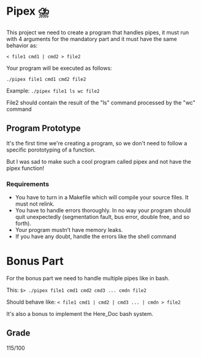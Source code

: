 # Pipex :cloud_with_lightning_and_rain:	

This project we need to create a program that handles pipes, it must run with 4 arguments for the mandatory part and it must have the same behavior as:

``
 < file1 cmd1 | cmd2 > file2
``

Your program will be executed as follows:

``
./pipex file1 cmd1 cmd2 file2
``

Example:
``
./pipex file1 ls wc file2
``

File2 should contain the result of the "ls" command processed by the "wc" command

## Program Prototype

It's the first time we're creating a program, so we don't need to follow a specific porototyping of a function.

But I was sad to make such a cool program called pipex and not have the pipex function!

### Requirements
 - You have to turn in a Makefile which will compile your source files. It must not relink.
 -  You have to handle errors thoroughly. In no way your program should quit unexpectedly (segmentation fault, bus error, double free, and so forth).
 - Your program mustn’t have memory leaks.
 -  If you have any doubt, handle the errors like the shell command

# Bonus Part

For the bonus part we need to handle multiple pipes like in bash.

This:
``
$> ./pipex file1 cmd1 cmd2 cmd3 ... cmdn file2
``

Should behave like:
``
< file1 cmd1 | cmd2 | cmd3 ... | cmdn > file2
``

It's also a bonus to implement the Here_Doc bash system.

## Grade
115/100
